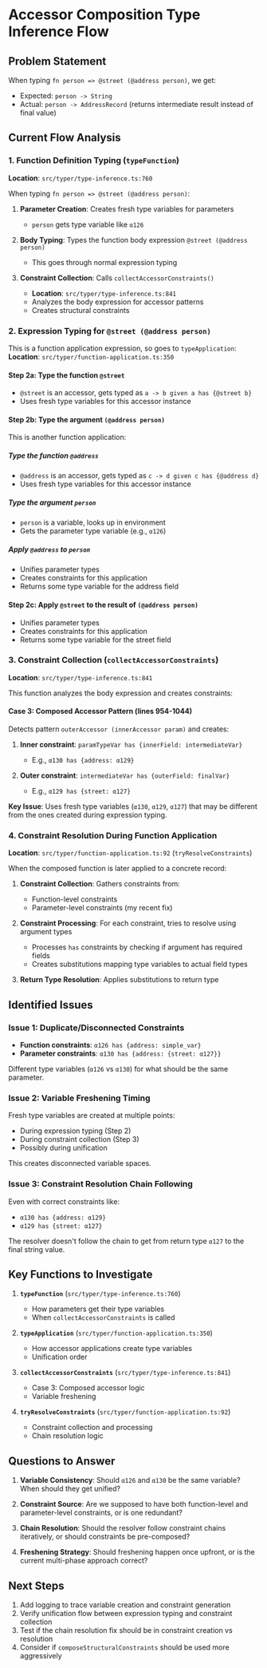 # Accessor Composition Type Inference Flow

## Problem Statement
When typing `fn person => @street (@address person)`, we get:
- Expected: `person -> String` 
- Actual: `person -> AddressRecord` (returns intermediate result instead of final value)

## Current Flow Analysis

### 1. Function Definition Typing (`typeFunction`)
**Location**: `src/typer/type-inference.ts:760`

When typing `fn person => @street (@address person)`:

1. **Parameter Creation**: Creates fresh type variables for parameters
   - `person` gets type variable like `α126`

2. **Body Typing**: Types the function body expression `@street (@address person)`
   - This goes through normal expression typing

3. **Constraint Collection**: Calls `collectAccessorConstraints()`
   - **Location**: `src/typer/type-inference.ts:841`
   - Analyzes the body expression for accessor patterns
   - Creates structural constraints

### 2. Expression Typing for `@street (@address person)`

This is a function application expression, so goes to `typeApplication`:
**Location**: `src/typer/function-application.ts:350`

#### Step 2a: Type the function `@street`
- `@street` is an accessor, gets typed as `a -> b given a has {@street b}`
- Uses fresh type variables for this accessor instance

#### Step 2b: Type the argument `(@address person)`
This is another function application:

##### Type the function `@address`
- `@address` is an accessor, gets typed as `c -> d given c has {@address d}`
- Uses fresh type variables for this accessor instance

##### Type the argument `person`
- `person` is a variable, looks up in environment
- Gets the parameter type variable (e.g., `α126`)

##### Apply `@address` to `person`
- Unifies parameter types
- Creates constraints for this application
- Returns some type variable for the address field

#### Step 2c: Apply `@street` to the result of `(@address person)`
- Unifies parameter types
- Creates constraints for this application
- Returns some type variable for the street field

### 3. Constraint Collection (`collectAccessorConstraints`)
**Location**: `src/typer/type-inference.ts:841`

This function analyzes the body expression and creates constraints:

#### Case 3: Composed Accessor Pattern (lines 954-1044)
Detects pattern `outerAccessor (innerAccessor param)` and creates:

1. **Inner constraint**: `paramTypeVar has {innerField: intermediateVar}`
   - E.g., `α130 has {address: α129}`

2. **Outer constraint**: `intermediateVar has {outerField: finalVar}`  
   - E.g., `α129 has {street: α127}`

**Key Issue**: Uses fresh type variables (`α130`, `α129`, `α127`) that may be different from the ones created during expression typing.

### 4. Constraint Resolution During Function Application
**Location**: `src/typer/function-application.ts:92` (`tryResolveConstraints`)

When the composed function is later applied to a concrete record:

1. **Constraint Collection**: Gathers constraints from:
   - Function-level constraints
   - Parameter-level constraints (my recent fix)

2. **Constraint Processing**: For each constraint, tries to resolve using argument types
   - Processes `has` constraints by checking if argument has required fields
   - Creates substitutions mapping type variables to actual field types

3. **Return Type Resolution**: Applies substitutions to return type

## Identified Issues

### Issue 1: Duplicate/Disconnected Constraints
- **Function constraints**: `α126 has {address: simple_var}`
- **Parameter constraints**: `α130 has {address: {street: α127}}`

Different type variables (`α126` vs `α130`) for what should be the same parameter.

### Issue 2: Variable Freshening Timing
Fresh type variables are created at multiple points:
- During expression typing (Step 2)
- During constraint collection (Step 3)
- Possibly during unification

This creates disconnected variable spaces.

### Issue 3: Constraint Resolution Chain Following
Even with correct constraints like:
- `α130 has {address: α129}`
- `α129 has {street: α127}`

The resolver doesn't follow the chain to get from return type `α127` to the final string value.

## Key Functions to Investigate

1. **`typeFunction`** (`src/typer/type-inference.ts:760`)
   - How parameters get their type variables
   - When `collectAccessorConstraints` is called

2. **`typeApplication`** (`src/typer/function-application.ts:350`)
   - How accessor applications create type variables
   - Unification order

3. **`collectAccessorConstraints`** (`src/typer/type-inference.ts:841`)
   - Case 3: Composed accessor logic
   - Variable freshening

4. **`tryResolveConstraints`** (`src/typer/function-application.ts:92`)
   - Constraint collection and processing
   - Chain resolution logic

## Questions to Answer

1. **Variable Consistency**: Should `α126` and `α130` be the same variable? When should they get unified?

2. **Constraint Source**: Are we supposed to have both function-level and parameter-level constraints, or is one redundant?

3. **Chain Resolution**: Should the resolver follow constraint chains iteratively, or should constraints be pre-composed?

4. **Freshening Strategy**: Should freshening happen once upfront, or is the current multi-phase approach correct?

## Next Steps

1. Add logging to trace variable creation and constraint generation
2. Verify unification flow between expression typing and constraint collection  
3. Test if the chain resolution fix should be in constraint creation vs resolution
4. Consider if `composeStructuralConstraints` should be used more aggressively